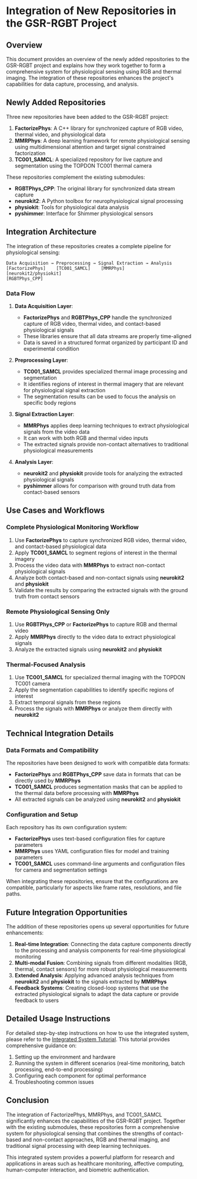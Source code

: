 # Integration of New Repositories in the GSR-RGBT Project

## Overview

This document provides an overview of the newly added repositories to the GSR-RGBT project and explains how they work together to form a comprehensive system for physiological sensing using RGB and thermal imaging. The integration of these repositories enhances the project's capabilities for data capture, processing, and analysis.

## Newly Added Repositories

Three new repositories have been added to the GSR-RGBT project:

1. **FactorizePhys**: A C++ library for synchronized capture of RGB video, thermal video, and physiological data
2. **MMRPhys**: A deep learning framework for remote physiological sensing using multidimensional attention and target signal constrained factorization
3. **TC001_SAMCL**: A specialized repository for live capture and segmentation using the TOPDON TC001 thermal camera

These repositories complement the existing submodules:

- **RGBTPhys_CPP**: The original library for synchronized data stream capture
- **neurokit2**: A Python toolbox for neurophysiological signal processing
- **physiokit**: Tools for physiological data analysis
- **pyshimmer**: Interface for Shimmer physiological sensors

## Integration Architecture

The integration of these repositories creates a complete pipeline for physiological sensing:

```
Data Acquisition → Preprocessing → Signal Extraction → Analysis
[FactorizePhys]    [TC001_SAMCL]    [MMRPhys]         [neurokit2/physiokit]
[RGBTPhys_CPP]
```

### Data Flow

1. **Data Acquisition Layer**:
   - **FactorizePhys** and **RGBTPhys_CPP** handle the synchronized capture of RGB video, thermal video, and contact-based physiological signals
   - These libraries ensure that all data streams are properly time-aligned
   - Data is saved in a structured format organized by participant ID and experimental condition

2. **Preprocessing Layer**:
   - **TC001_SAMCL** provides specialized thermal image processing and segmentation
   - It identifies regions of interest in thermal imagery that are relevant for physiological signal extraction
   - The segmentation results can be used to focus the analysis on specific body regions

3. **Signal Extraction Layer**:
   - **MMRPhys** applies deep learning techniques to extract physiological signals from the video data
   - It can work with both RGB and thermal video inputs
   - The extracted signals provide non-contact alternatives to traditional physiological measurements

4. **Analysis Layer**:
   - **neurokit2** and **physiokit** provide tools for analyzing the extracted physiological signals
   - **pyshimmer** allows for comparison with ground truth data from contact-based sensors

## Use Cases and Workflows

### Complete Physiological Monitoring Workflow

1. Use **FactorizePhys** to capture synchronized RGB video, thermal video, and contact-based physiological data
2. Apply **TC001_SAMCL** to segment regions of interest in the thermal imagery
3. Process the video data with **MMRPhys** to extract non-contact physiological signals
4. Analyze both contact-based and non-contact signals using **neurokit2** and **physiokit**
5. Validate the results by comparing the extracted signals with the ground truth from contact sensors

### Remote Physiological Sensing Only

1. Use **RGBTPhys_CPP** or **FactorizePhys** to capture RGB and thermal video
2. Apply **MMRPhys** directly to the video data to extract physiological signals
3. Analyze the extracted signals using **neurokit2** and **physiokit**

### Thermal-Focused Analysis

1. Use **TC001_SAMCL** for specialized thermal imaging with the TOPDON TC001 camera
2. Apply the segmentation capabilities to identify specific regions of interest
3. Extract temporal signals from these regions
4. Process the signals with **MMRPhys** or analyze them directly with **neurokit2**

## Technical Integration Details

### Data Formats and Compatibility

The repositories have been designed to work with compatible data formats:

- **FactorizePhys** and **RGBTPhys_CPP** save data in formats that can be directly used by **MMRPhys**
- **TC001_SAMCL** produces segmentation masks that can be applied to the thermal data before processing with **MMRPhys**
- All extracted signals can be analyzed using **neurokit2** and **physiokit**

### Configuration and Setup

Each repository has its own configuration system:

- **FactorizePhys** uses text-based configuration files for capture parameters
- **MMRPhys** uses YAML configuration files for model and training parameters
- **TC001_SAMCL** uses command-line arguments and configuration files for camera and segmentation settings

When integrating these repositories, ensure that the configurations are compatible, particularly for aspects like frame rates, resolutions, and file paths.

## Future Integration Opportunities

The addition of these repositories opens up several opportunities for future enhancements:

1. **Real-time Integration**: Connecting the data capture components directly to the processing and analysis components for real-time physiological monitoring
2. **Multi-modal Fusion**: Combining signals from different modalities (RGB, thermal, contact sensors) for more robust physiological measurements
3. **Extended Analysis**: Applying advanced analysis techniques from **neurokit2** and **physiokit** to the signals extracted by **MMRPhys**
4. **Feedback Systems**: Creating closed-loop systems that use the extracted physiological signals to adapt the data capture or provide feedback to users

## Detailed Usage Instructions

For detailed step-by-step instructions on how to use the integrated system, please refer to the [Integrated System Tutorial](integrated_system_tutorial.md). This tutorial provides comprehensive guidance on:

1. Setting up the environment and hardware
2. Running the system in different scenarios (real-time monitoring, batch processing, end-to-end processing)
3. Configuring each component for optimal performance
4. Troubleshooting common issues

## Conclusion

The integration of FactorizePhys, MMRPhys, and TC001_SAMCL significantly enhances the capabilities of the GSR-RGBT project. Together with the existing submodules, these repositories form a comprehensive system for physiological sensing that combines the strengths of contact-based and non-contact approaches, RGB and thermal imaging, and traditional signal processing with deep learning techniques.

This integrated system provides a powerful platform for research and applications in areas such as healthcare monitoring, affective computing, human-computer interaction, and biometric authentication.
